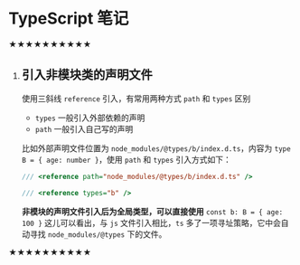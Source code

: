 # TypeScript 笔记

★★★★★★★★★★

1. ## 引入非模块类的声明文件

    使用三斜线 `reference` 引入，有常用两种方式 `path` 和 `types`
    区别
    - `types` 一般引入外部依赖的声明
    - `path` 一般引入自己写的声明

    比如外部声明文件位置为 `node_modules/@types/b/index.d.ts`，内容为 `type B = { age: number }`，使用 `path` 和 `types` 引入方式如下：

    ```ts
    /// <reference path="node_modules/@types/b/index.d.ts" />

    /// <reference types="b" />
    ```

    **非模块的声明文件引入后为全局类型，可以直接使用**
    `const b: B = { age: 100 }`
    这儿可以看出，与 `js` 文件引入相比，`ts` 多了一项寻址策略，它中会自动寻找 `node_modules/@types` 下的文件。

★★★★★★★★★★
